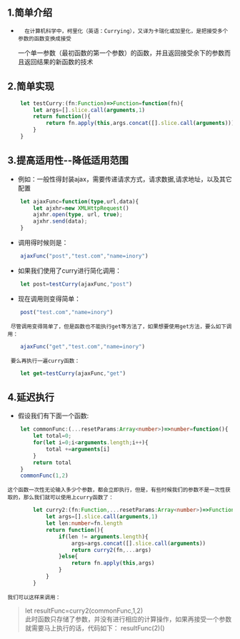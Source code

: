 ## 1.简单介绍

-       在计算机科学中，柯里化（英语：Currying），又译为卡瑞化或加里化，是把接受多个参数的函数变换成接受  
    一个单一参数（最初函数的第一个参数）的函数，并且返回接受余下的参数而且返回结果的新函数的技术

## 2.简单实现
```typescript
    let testCurry:(fn:Function)=>Function=function(fn){
        let args=[].slice.call(arguments,1)
        return function(){
            return fn.apply(this,args.concat([].slice.call(arguments)))
        }
    }
```

## 3.提高适用性--降低适用范围
-    例如：一般性得封装ajax，需要传递请求方式，请求数据,请求地址，以及其它配置
```typescript
    let ajaxFunc=function(type,url,data){
        let ajxhr=new XMLHttpRequest()
        ajxhr.open(type, url, true);
        ajxhr.send(data);
    }
```
-    调用得时候则是：
```typescript
    ajaxFunc("post","test.com","name=inory")
```
-    如果我们使用了curry进行简化调用：
```typescript
    let post=testCurry(ajaxFunc,"post")
```
-    现在调用则变得简单：
```typescript
    post("test.com","name=inory")
```

     尽管调用变得简单了，但是函数也不能执行get等方法了，如果想要使用get方法，要么如下调用：

```typescript
    ajaxFunc("get","test.com","name=inory")
```

     要么再执行一遍curry函数：

```typescript
    let get=testCurry(ajaxFunc,"get")
```

## 4.延迟执行
-   假设我们有下面一个函数:
```typescript
    let commonFunc:(...resetParams:Array<number>)=>number=function(){
        let total=0;
        for(let i=0;i<arguments.length;i++){
            total +=arguments[i]
        }
        return total
    }
    commonFunc(1,2)
```

    这个函数一次性无论输入多少个参数，都会立即执行，但是，有些时候我们的参数不是一次性获取的，那么我们就可以使用上curry函数了：

```typescript
        let curry2:(fn:Function,...resetParams:Array<number>)=>Function=function(fn){
            let args=[].slice.call(arguments,1)
            let len:number=fn.length
            return function(){
                if(len != arguments.length){
                    args=args.concat([].slice.call(arguments))
                    return curry2(fn,...args)
                }else{
                    return fn.apply(this,args)
                }
            }
        }
```
    我们可以这样来调用：
>   let resultFunc=curry2(commonFunc,1,2)  
此时函数只存储了参数，并没有进行相应的计算操作，如果再接受一个参数就需要马上执行的话，代码如下：
>   resultFunc(2)()
